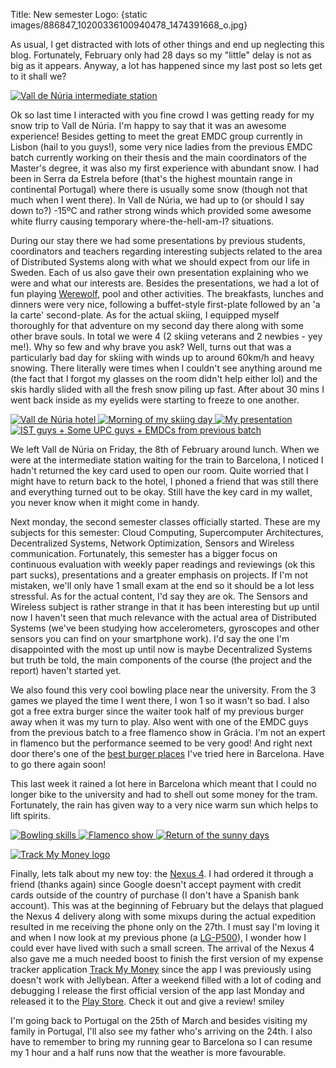 Title: New semester
Logo: {static images/886847_10200336100940478_1474391668_o.jpg}


As usual, I get distracted with lots of other things and end up neglecting this
blog. Fortunately, February only had 28 days so my "little" delay is not as big
as it appears. Anyway, a lot has happened since my last post so lets get to it
shall we?
<!-- PELICAN_END_SUMMARY -->

<p class="float-right-sm center-text">
<a class="image-box" href="{static images/487788_492153910822373_879399452_n.jpg}" title="Vall de Núria intermediate station">
<img src="{static images/487788_492153910822373_879399452_n.jpg thumb=220x165}" alt="Vall de Núria intermediate station">
</a>
</p>

Ok so last time I interacted with you fine crowd I was getting ready for my
snow trip to Vall de Núria. I'm happy to say that it was an awesome experience!
Besides getting to meet the great EMDC group currently in Lisbon (hail to you
guys!), some very nice ladies from the previous EMDC batch currently working on
their thesis and the main coordinators of the Master's degree, it was also my
first experience with abundant snow. I had been in Serra da Estrela before
(that's the highest mountain range in continental Portugal) where there is
usually some snow (though not that much when I went there). In Vall de Núria,
we had up to (or should I say down to?) -15ºC and rather strong winds which
provided some awesome white flurry causing temporary where-the-hell-am-I?
situations.

During our stay there we had some presentations by previous students,
coordinators and teachers regarding interesting subjects related to the area of
Distributed Systems along with what we should expect from our life in Sweden.
Each of us also gave their own presentation explaining who we were and what our
interests are. Besides the presentations, we had a lot of fun playing [Werewolf](http://en.wikipedia.org/wiki/Werewolf_(game)),
pool and other activities. The breakfasts, lunches and dinners were very nice,
following a buffet-style first-plate followed by an 'a la carte' second-plate.
As for the actual skiing, I equipped myself thoroughly for that adventure on my
second day there along with some other brave souls. In total we were 4 (2
skiing veterans and 2 newbies - yey me!). Why so few and why brave you ask?
Well, turns out that was a particularly bad day for skiing with winds up to
around 60km/h and heavy snowing. There literally were times when I couldn't see
anything around me (the fact that I forgot my glasses on the room didn't help
either lol) and the skis hardly slided with all the fresh snow piling up fast.
After about 30 mins I went back inside as my eyelids were starting to freeze to
one another.

<p class="center-text">
<a class="image-box" href="{static images/555766_492154107489020_838167730_n.jpg}" title="Vall de Núria hotel">
<img src="{static images/555766_492154107489020_838167730_n.jpg thumb=220x165}" alt="Vall de Núria hotel">
</a>
<a class="image-box" href="{static images/531837_492154190822345_142298650_n.jpg}" title="Morning of my skiing day">
<img src="{static images/531837_492154190822345_142298650_n.jpg thumb=220x165}" alt="Morning of my skiing day">
</a>
<a class="image-box" href="{static images/856462_10151469925258466_1983997567_o.jpg}" title="My presentation">
<img src="{static images/856462_10151469925258466_1983997567_o.jpg thumb=220x165}" alt="My presentation">
</a>
<a class="image-box" href="{static images/856863_10200701094755486_944271007_o.jpg}" title="IST guys + Some UPC guys + EMDCs from previous batch">
<img src="{static images/856863_10200701094755486_944271007_o.jpg thumb=220x165}" alt="IST guys + Some UPC guys + EMDCs from previous batch">
</a>
</p>

We left Vall de Núria on Friday, the 8th of February around lunch. When we were
at the intermediate station waiting for the train to Barcelona, I noticed I
hadn't returned the key card used to open our room. Quite worried that I might
have to return back to the hotel, I phoned a friend that was still there and
everything turned out to be okay. Still have the key card in my wallet, you
never know when it might come in handy.

Next monday, the second semester classes officially started. These are my
subjects for this semester: Cloud Computing, Supercomputer Architectures,
Decentralized Systems, Network Optimization, Sensors and Wireless
communication. Fortunately, this semester has a bigger focus on continuous
evaluation with weekly paper readings and reviewings (ok this part sucks),
presentations and a greater emphasis on projects. If I'm not mistaken, we'll
only have 1 small exam at the end so it should be a lot less stressful. As for
the actual content, I'd say they are ok. The Sensors and Wireless subject is
rather strange in that it has been interesting but up until now I haven't seen
that much relevance with the actual area of Distributed Systems (we've been
studying how accelerometers, gyroscopes and other sensors you can find on your
smartphone work). I'd say the one I'm disappointed with the most up until now
is maybe Decentralized Systems but truth be told, the main components of the
course (the project and the report) haven't started yet.


We also found this very cool bowling place near the university. From the 3
games we played the time I went there, I won 1 so it wasn't so bad. I also got
a free extra burger since the waiter took half of my previous burger away when
it was my turn to play. Also went with one of the EMDC guys from the
previous batch to a free flamenco show in Grácia. I'm not an expert in flamenco
but the performance seemed to be very good! And right next door there's one of
the [best burger places](http://www.2hburger.com/) I've tried here in Barcelona. Have to go there again
soon!

This last week it rained a lot here in Barcelona which meant that I could no
longer bike to the university and had to shell out some money for the tram.
Fortunately, the rain has given way to a very nice warm sun which helps to lift
spirits.

<p class="center-text">
<a class="image-box" href="{static images/861208_10200191705290677_1128640467_o.jpg}" title="Bowling skills">
<img src="{static images/861208_10200191705290677_1128640467_o.jpg thumb=220x165}" alt="Bowling skills">
</a>
<a class="image-box" href="{static "images/2013-02-24 21.55.08.jpg"}" title="Flamenco show">
<img src="{static "images/2013-02-24 21.55.08.jpg" thumb=220x165}" alt="Flamenco show">
</a>
<a class="image-box" href="{static images/886812_503260863045011_1572840996_o.jpg}" title="Return of the sunny days">
<img src="{static images/886812_503260863045011_1572840996_o.jpg thumb=220x165}" alt="Return of the sunny days">
</a>
</p>

<p class="float-right-sm center-text">
<a class="image-box" href="{static images/logo.png}" title="Track My Money logo">
<img src="{static images/logo.png thumb=220x165}" alt="Track My Money logo">
</a>
</p>

Finally, lets talk about my new toy: the [Nexus 4](http://www.google.com/intl/all/nexus/4/). I had ordered it through a
friend (thanks again) since Google doesn't accept payment with credit
cards outside of the country of purchase (I don't have a Spanish bank account).
This was at the beginning of February but the delays that plagued the Nexus 4
delivery along with some mixups during the actual expedition resulted in me
receiving the phone only on the 27th. I must say I'm loving it and when I now
look at my previous phone (a [LG-P500](http://www.gsmarena.com/lg_optimus_one_p500-3516.php)), I wonder how I could ever have lived
with such a small screen. The arrival of the Nexus 4 also gave me a much needed
boost to finish the first version of my expense tracker application [Track My
Money](http://www.alexjf.net/projects/android/track-my-money) since the app I was previously using doesn't work with Jellybean. After a
weekend filled with a lot of coding and debugging I release the first official
version of the app last Monday and released it to the [Play Store](https://play.google.com/store/apps/details?id=net.alexjf.tmm). Check it out
and give a review! smiley

I'm going back to Portugal on the 25th of March and besides visiting my family
in Portugal, I'll also see my father who's arriving on the 24th. I also have to
remember to bring my running gear to Barcelona so I can resume my 1 hour and a
half runs now that the weather is more favourable.
